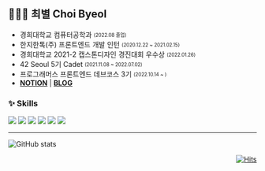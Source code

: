 ## 👩🏻‍💻 최별  Choi Byeol
- 경희대학교 컴퓨터공학과 <sub><sup>(2022.08 졸업)</sup></sub>
- 한지한톡(주) 프론트엔드 개발 인턴 <sub><sup>(2020.12.22 ~ 2021.02.15)</sup></sub>
- 경희대학교 2021-2 캡스톤디자인 경진대회 우수상 <sub><sup>(2022.01.26)</sup></sub>
- 42 Seoul 5기 Cadet <sub><sup>(2021.11.08 ~ 2022.07.02)</sup></sub>
- 프로그래머스 프론트엔드 데브코스 3기 <sub><sup>(2022.10.14 ~ )</sup></sub>
- **[NOTION](https://choibyeol.notion.site/7775a4b1bd914aa29596a2619ae8f0e4)** | **[BLOG](https://velog.io/@choibyeol)**

### ✨ Skills 
<img src ="https://img.shields.io/badge/HTML5-E34F26.svg?&style=for-the-badge&logo=HTML5&logoColor=white"/> <img src ="https://img.shields.io/badge/CSS3-1572B6.svg?&style=for-the-badge&logo=CSS3&logoColor=white"/> <img src ="https://img.shields.io/badge/JavaScript-F7DF1E.svg?&style=for-the-badge&logo=JavaScript&logoColor=white"/> <img src ="https://img.shields.io/badge/React-61DAFB.svg?&style=for-the-badge&logo=React&logoColor=white"/> <img src ="https://img.shields.io/badge/Vue-4FC08D.svg?&style=for-the-badge&logo=Vue.js&logoColor=white"/> <img src ="https://img.shields.io/badge/Python-3776AB.svg?&style=for-the-badge&logo=Python&logoColor=white"/>

<!--
### 🌱 I'm currently learning ...   
<img src ="https://img.shields.io/badge/42Seoul-000000.svg?&style=for-the-badge&logo=42&logoColor=white"/> <img src ="https://img.shields.io/badge/NestJS-E0234E.svg?&style=for-the-badge&logo=NestJS&logoColor=white"/> <img src ="https://img.shields.io/badge/Nuxt.JS-00DC82.svg?&style=for-the-badge&logo=Nuxt.JS&logoColor=white"/>
-->

---

![GitHub stats](https://github-readme-stats.vercel.app/api?username=choibyeol&show_icons=true&count_private=true)
<br>

<div align="right"
     
[![Hits](https://hits.seeyoufarm.com/api/count/incr/badge.svg?url=https%3A%2F%2Fgithub.com%2Fchoibyeol&count_bg=%2379C83D&title_bg=%23555555&icon=&icon_color=%23E7E7E7&title=hits&edge_flat=false)](https://hits.seeyoufarm.com)

</div>

<!--
![Profile views](https://gpvc.arturio.dev/choibyeol)

Custom badge 만들기: shields.io
아이콘: https://simpleicons.org/
<img src ="https://img.shields.io/badge/기술명-원하는색상코드.svg?&style=for-the-badge&logo=로고명&logoColor=로고색상"/>

- 🔭 I’m currently working on ...
- 🌱 I’m currently learning ...
- 👯 I’m looking to collaborate on ...
- 🤔 I’m looking for help with ...
- 💬 Ask me about ...
- 📫 How to reach me: ...
- 😄 Pronouns: ...
- ⚡ Fun fact: ...
-->
